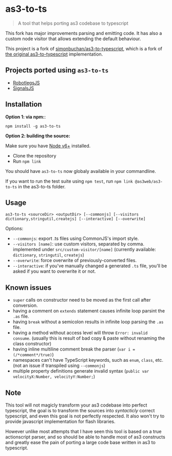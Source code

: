 # as3-to-ts

> A tool that helps porting as3 codebase to typescript

This fork has major improvements parsing and emitting code. It has also a custom
node visitor that allows extending the default behaviour.

This project is a fork of
[simonbuchan/as3-to-typescript](https://github.com/simonbuchan/as3-to-typescript),
which is a fork of [the original
as3-to-typescript](https://github.com/fdecampredon/as3-to-typescript)
implementation.

## Projects ported using `as3-to-ts`

- [RobotlegsJS](https://github.com/GoodgameStudios/RobotlegsJS)
- [SignalsJS](https://github.com/GoodgameStudios/SignalJS)

## Installation

**Option 1: via npm:**:

```
npm install -g as3-to-ts
```

**Option 2: building the source:**

Make sure you have [Node v6+](https://nodejs.org/) installed.

- Clone the repository
- Run `npm link`

You should have `as3-to-ts` now globaly available in your commandline.

If you want to run the test suite using `npm test`, run `npm link @as3web/as3-to-ts` in the as3-to-ts folder. 

## Usage

```
as3-to-ts <sourceDir> <outputDir> [--commonjs] [--visitors dictionary,stringutil,createjs] [--interactive] [--overwrite]
```

Options:

- `--commonjs`: export .ts files using CommonJS's import style.
- `--visitors [name]`: use custom visitors, separated by comma. implemented
  under `src/custom-visitor/[name]` (currently available: `dictionary`,
  `stringutil`, `createjs`)
- `--overwrite`: force overwrite of previously-converted files.
- `--interactive`: if you've manually changed a generated `.ts` file, you'll be
  asked if you want to overwrite it or not.


## Known issues

- `super` calls on constructor need to be moved as the first call after conversion.
- having a comment on `extends` statement causes infinite loop parsint the `.as` file.
- having `break` without a semicolon results in infinite loop parsing the `.as` file.
- having a method without access level will throw `Error: invalid consume`.
  (usually this is result of bad copy & paste without renaming the class constructor)
- having inline multiline comment break the parser (`var i = (/*comment*/true)`)
- namespaces can't have TypeScript keywords, such as `enum`, `class`, etc. (not
  an issue if transpiled using `--commonjs`)
- multiple property definitions generate invalid syntax (`public var velocityX:Number, velocityY:Number;`)

## Note

This tool will not magicly transform your as3 codebase into perfect typescript, the goal is to transform the sources into *syntacticly* correct typescript, and even this goal is not perfectly respected. It also won't try to provide javascript implementation for flash libraries.

However unlike most attempts that I have seen this tool is based on a true actionscript parser, and so should be able to handle most of as3 constructs and greatly ease the pain of porting a large code base written in as3 to typescript.
